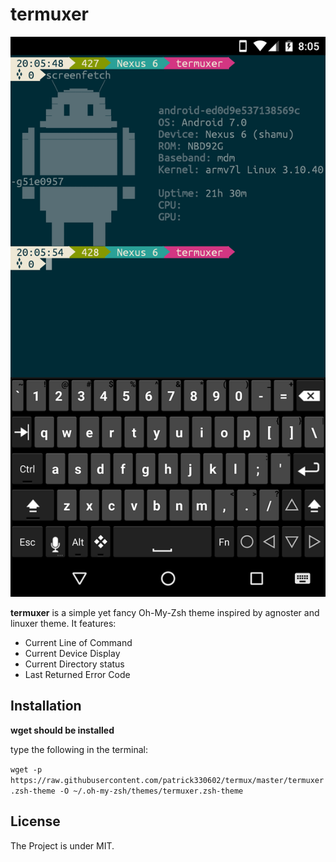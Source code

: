 # termuxer

![screenshot](screenshot.png)

**termuxer** is a simple yet fancy Oh-My-Zsh theme inspired by agnoster and linuxer theme. It features:

- Current Line of Command
- Current Device Display
- Current Directory status
- Last Returned Error Code

## Installation

**wget should be installed**

type the following in the terminal:

`wget -p https://raw.githubusercontent.com/patrick330602/termux/master/termuxer.zsh-theme -O ~/.oh-my-zsh/themes/termuxer.zsh-theme`

## License

The Project is under MIT.
